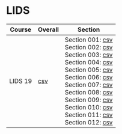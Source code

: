 # LIDS

| Course | Overall | Section |
| ------ | ------- | ------- |
| LIDS 19 | [csv](https://github.com/UCSD-Historical-Enrollment-Data/2025Spring/blob/main/overall/LIDS%2019.csv) | Section 001: [csv](https://github.com/UCSD-Historical-Enrollment-Data/2025Spring/blob/main/section/LIDS%2019_001.csv)<br>Section 002: [csv](https://github.com/UCSD-Historical-Enrollment-Data/2025Spring/blob/main/section/LIDS%2019_002.csv)<br>Section 003: [csv](https://github.com/UCSD-Historical-Enrollment-Data/2025Spring/blob/main/section/LIDS%2019_003.csv)<br>Section 004: [csv](https://github.com/UCSD-Historical-Enrollment-Data/2025Spring/blob/main/section/LIDS%2019_004.csv)<br>Section 005: [csv](https://github.com/UCSD-Historical-Enrollment-Data/2025Spring/blob/main/section/LIDS%2019_005.csv)<br>Section 006: [csv](https://github.com/UCSD-Historical-Enrollment-Data/2025Spring/blob/main/section/LIDS%2019_006.csv)<br>Section 007: [csv](https://github.com/UCSD-Historical-Enrollment-Data/2025Spring/blob/main/section/LIDS%2019_007.csv)<br>Section 008: [csv](https://github.com/UCSD-Historical-Enrollment-Data/2025Spring/blob/main/section/LIDS%2019_008.csv)<br>Section 009: [csv](https://github.com/UCSD-Historical-Enrollment-Data/2025Spring/blob/main/section/LIDS%2019_009.csv)<br>Section 010: [csv](https://github.com/UCSD-Historical-Enrollment-Data/2025Spring/blob/main/section/LIDS%2019_010.csv)<br>Section 011: [csv](https://github.com/UCSD-Historical-Enrollment-Data/2025Spring/blob/main/section/LIDS%2019_011.csv)<br>Section 012: [csv](https://github.com/UCSD-Historical-Enrollment-Data/2025Spring/blob/main/section/LIDS%2019_012.csv) |
